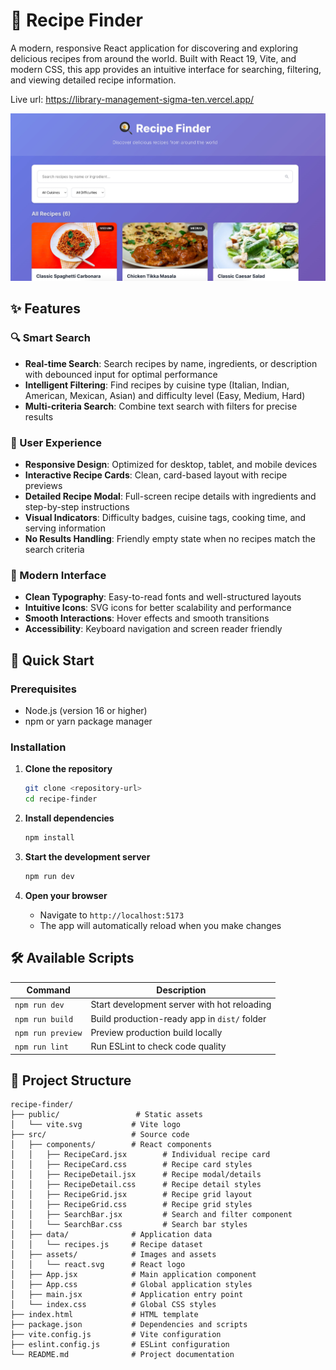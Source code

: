 # 🍳 Recipe Finder

A modern, responsive React application for discovering and exploring delicious recipes from around the world. Built with React 19, Vite, and modern CSS, this app provides an intuitive interface for searching, filtering, and viewing detailed recipe information.

Live url: https://library-management-sigma-ten.vercel.app/

![Recipe Finder Screenshot](src/assets/recipe.jpeg)

## ✨ Features

### 🔍 Smart Search

- **Real-time Search**: Search recipes by name, ingredients, or description with debounced input for optimal performance
- **Intelligent Filtering**: Find recipes by cuisine type (Italian, Indian, American, Mexican, Asian) and difficulty level (Easy, Medium, Hard)
- **Multi-criteria Search**: Combine text search with filters for precise results

### 📱 User Experience

- **Responsive Design**: Optimized for desktop, tablet, and mobile devices
- **Interactive Recipe Cards**: Clean, card-based layout with recipe previews
- **Detailed Recipe Modal**: Full-screen recipe details with ingredients and step-by-step instructions
- **Visual Indicators**: Difficulty badges, cuisine tags, cooking time, and serving information
- **No Results Handling**: Friendly empty state when no recipes match the search criteria

### 🎨 Modern Interface

- **Clean Typography**: Easy-to-read fonts and well-structured layouts
- **Intuitive Icons**: SVG icons for better scalability and performance
- **Smooth Interactions**: Hover effects and smooth transitions
- **Accessibility**: Keyboard navigation and screen reader friendly

## 🚀 Quick Start

### Prerequisites

- Node.js (version 16 or higher)
- npm or yarn package manager

### Installation

1. **Clone the repository**

   ```bash
   git clone <repository-url>
   cd recipe-finder
   ```

2. **Install dependencies**

   ```bash
   npm install
   ```

3. **Start the development server**

   ```bash
   npm run dev
   ```

4. **Open your browser**
   - Navigate to `http://localhost:5173`
   - The app will automatically reload when you make changes

## 🛠️ Available Scripts

| Command           | Description                                  |
| ----------------- | -------------------------------------------- |
| `npm run dev`     | Start development server with hot reloading  |
| `npm run build`   | Build production-ready app in `dist/` folder |
| `npm run preview` | Preview production build locally             |
| `npm run lint`    | Run ESLint to check code quality             |

## 📂 Project Structure

```
recipe-finder/
├── public/                 # Static assets
│   └── vite.svg           # Vite logo
├── src/                   # Source code
│   ├── components/        # React components
│   │   ├── RecipeCard.jsx        # Individual recipe card
│   │   ├── RecipeCard.css        # Recipe card styles
│   │   ├── RecipeDetail.jsx      # Recipe modal/details
│   │   ├── RecipeDetail.css      # Recipe detail styles
│   │   ├── RecipeGrid.jsx        # Recipe grid layout
│   │   ├── RecipeGrid.css        # Recipe grid styles
│   │   ├── SearchBar.jsx         # Search and filter component
│   │   └── SearchBar.css         # Search bar styles
│   ├── data/              # Application data
│   │   └── recipes.js     # Recipe dataset
│   ├── assets/            # Images and assets
│   │   └── react.svg      # React logo
│   ├── App.jsx            # Main application component
│   ├── App.css            # Global application styles
│   ├── main.jsx           # Application entry point
│   └── index.css          # Global CSS styles
├── index.html             # HTML template
├── package.json           # Dependencies and scripts
├── vite.config.js         # Vite configuration
├── eslint.config.js       # ESLint configuration
└── README.md              # Project documentation
```
